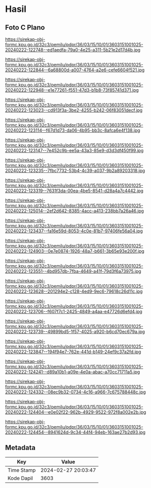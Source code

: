 # Hasil

## Foto C Plano

https://sirekap-obj-formc.kpu.go.id/32c3/pemilu/pdpr/36/03/15/10/01/3603151001025-20240222-122748--ed1aedfa-79a0-4e25-a311-5b21e2d17d4b.jpg

https://sirekap-obj-formc.kpu.go.id/32c3/pemilu/pdpr/36/03/15/10/01/3603151001025-20240222-122844--6a68800d-a007-4764-a2e6-cefe6604f521.jpg

https://sirekap-obj-formc.kpu.go.id/32c3/pemilu/pdpr/36/03/15/10/01/3603151001025-20240222-122948--e1e77261-f551-47d3-b1b8-73f85741d371.jpg

https://sirekap-obj-formc.kpu.go.id/32c3/pemilu/pdpr/36/03/15/10/01/3603151001025-20240222-123023--cd913f3a-3be2-4255-b242-06f83051decf.jpg

https://sirekap-obj-formc.kpu.go.id/32c3/pemilu/pdpr/36/03/15/10/01/3603151001025-20240222-123114--f67d1d73-da06-4b95-bb3c-8afca6e4f138.jpg

https://sirekap-obj-formc.kpu.go.id/32c3/pemilu/pdpr/36/03/15/10/01/3603151001025-20240222-123147--7e452c9b-ee5a-43a3-85e9-d3d3df450f99.jpg

https://sirekap-obj-formc.kpu.go.id/32c3/pemilu/pdpr/36/03/15/10/01/3603151001025-20240222-123235--7fbc7732-53b4-4c39-a037-9b2a89203318.jpg

https://sirekap-obj-formc.kpu.go.id/32c3/pemilu/pdpr/36/03/15/10/01/3603151001025-20240222-123319--7631f3da-00ea-4be5-8541-d28a4a7c4442.jpg

https://sirekap-obj-formc.kpu.go.id/32c3/pemilu/pdpr/36/03/15/10/01/3603151001025-20240222-125014--2ef2d642-8385-4acc-a413-238bb7a26a46.jpg

https://sirekap-obj-formc.kpu.go.id/32c3/pemilu/pdpr/36/03/15/10/01/3603151001025-20240222-123437--fa16e59d-8053-4c0e-81b7-97406fe56a04.jpg

https://sirekap-obj-formc.kpu.go.id/32c3/pemilu/pdpr/36/03/15/10/01/3603151001025-20240222-124903--0e7e0874-1926-48a7-b661-3b65e93e200f.jpg

https://sirekap-obj-formc.kpu.go.id/32c3/pemilu/pdpr/36/03/15/10/01/3603151001025-20240222-123551--4bd957db-7fba-4649-a41f-79d3f6a73975.jpg

https://sirekap-obj-formc.kpu.go.id/32c3/pemilu/pdpr/36/03/15/10/01/3603151001025-20240222-123628--201294e2-c128-4ed9-9ec6-79618c26d11c.jpg

https://sirekap-obj-formc.kpu.go.id/32c3/pemilu/pdpr/36/03/15/10/01/3603151001025-20240222-123706--f607f7c1-2425-4849-a4aa-e47726d6efd4.jpg

https://sirekap-obj-formc.kpu.go.id/32c3/pemilu/pdpr/36/03/15/10/01/3603151001025-20240222-123739--49899bd5-1f57-4025-a920-b6cd70ec679a.jpg

https://sirekap-obj-formc.kpu.go.id/32c3/pemilu/pdpr/36/03/15/10/01/3603151001025-20240222-123847--194f94e7-762e-441d-b149-24ef9c37a2fd.jpg

https://sirekap-obj-formc.kpu.go.id/32c3/pemilu/pdpr/36/03/15/10/01/3603151001025-20240222-124241--d89a10b1-a09e-4e0a-abac-a70cc71711a5.jpg

https://sirekap-obj-formc.kpu.go.id/32c3/pemilu/pdpr/36/03/15/10/01/3603151001025-20240222-124332--08ec9b32-0734-4c16-a966-7c675788448c.jpg

https://sirekap-obj-formc.kpu.go.id/32c3/pemilu/pdpr/36/03/15/10/01/3603151001025-20240222-124404--e0e02f22-962b-4929-9522-972f8a002e2b.jpg

https://sirekap-obj-formc.kpu.go.id/32c3/pemilu/pdpr/36/03/15/10/01/3603151001025-20240222-124454--8941624d-9c34-44f4-94eb-163ae27b2d93.jpg


## Metadata

| Key        | Value               |
| ---------- | ------------------- |
| Time Stamp | 2024-02-27 20:03:47 |
| Kode Dapil | 3603                |



